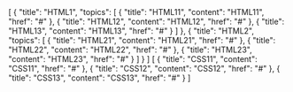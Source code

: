 <univ-topic-page title="HTML">
[
    {
        "title": "HTML1",
        "topics": [
            {
                "title": "HTML11",
                "content": "HTML11",
                "href": "#"
            },
            {
                "title": "HTML12",
                "content": "HTML12",
                "href": "#"
            },
            {
                "title": "HTML13",
                "content": "HTML13",
                "href": "#"
            }
        ]
    },
    {
        "title": "HTML2",
        "topics": [
            {
                "title": "HTML21",
                "content": "HTML21",
                "href": "#"
            },
            {
                "title": "HTML22",
                "content": "HTML22",
                "href": "#"
            },
            {
                "title": "HTML23",
                "content": "HTML23",
                "href": "#"
            }
        ]
    }
]
</univ-topic-page>

<univ-topic-pane>
[
    {
        "title": "CSS11",
        "content": "CSS11",
        "href": "#"
    },
    {
        "title": "CSS12",
        "content": "CSS12",
        "href": "#"
    },
    {
        "title": "CSS13",
        "content": "CSS13",
        "href": "#"
    }
]
</univ-topic-pane>
